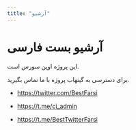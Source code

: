 ```yaml
---
title: "آرشیو"
---
```


# آرشیو بست فارسی

این پروژه اوپن سورس است.

برای دسترسی به گیتهاب پروژه با ما تماس بگیرید.

* https://twitter.com/BestFarsi

* https://t.me/ci_admin

* https://t.me/BestTwitterFarsi
